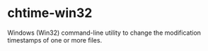 # chtime-win32
Windows (Win32) command-line utility to change the modification timestamps of one or more files.
